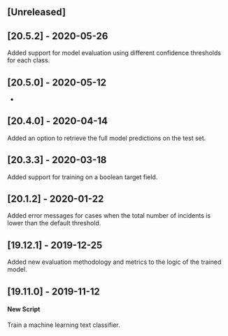 ## [Unreleased]


## [20.5.2] - 2020-05-26
Added support for model evaluation using different confidence thresholds for each class.


## [20.5.0] - 2020-05-12
-

## [20.4.0] - 2020-04-14
Added an option to retrieve the full model predictions on the test set.

## [20.3.3] - 2020-03-18
Added support for training on a boolean target field.

## [20.1.2] - 2020-01-22
Added error messages for cases when the total number of incidents is lower than the default threshold.

## [19.12.1] - 2019-12-25
Added new evaluation methodology and metrics to the logic of the trained model.

## [19.11.0] - 2019-11-12
#### New Script
Train a machine learning text classifier.
